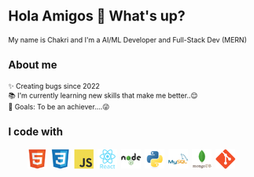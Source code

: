 <h1 align="left">Hola Amigos 👋 What's up?</h1>

###

<p align="left">My name is Chakri and I'm a AI/ML Developer and Full-Stack Dev (MERN)</p>

###

<h2 align="left">About me</h2>

###

<p align="left">✨ Creating bugs since 2022<br>📚 I'm currently learning new skills that make me better..😌<br>🎯 Goals: To be an achiever....😜</p>

###

<h2 align="left">I code with</h2>

###

<div align="center">
  <img src="https://github.com/devicons/devicon/blob/master/icons/html5/html5-original.svg " title="HTML5" alt="HTML5" width="40" height="40"/>&nbsp;
  <img src="https://github.com/devicons/devicon/blob/master/icons/css3/css3-original.svg " title="CSS3" alt="CSS3" width="40" height="40"/>&nbsp;
  <img src="https://github.com/devicons/devicon/blob/master/icons/javascript/javascript-original.svg " title="JavaScript" alt="JavaScript" width="40" height="40"/>&nbsp;
  <img src="https://github.com/devicons/devicon/blob/master/icons/react/react-original-wordmark.svg " title="React" alt="React" width="40" height="40"/>&nbsp;
  <img src="https://github.com/devicons/devicon/blob/master/icons/nodejs/nodejs-original-wordmark.svg " title="Node.js" alt="Node.js" width="40" height="40"/>&nbsp;
  <img src="https://github.com/devicons/devicon/blob/master/icons/python/python-original.svg " title="Python" alt="Python" width="40" height="40"/>&nbsp;
  <img src="https://github.com/devicons/devicon/blob/master/icons/mysql/mysql-original-wordmark.svg " title="MySQL" alt="MySQL" width="40" height="40"/>&nbsp;
  <img src="https://github.com/devicons/devicon/blob/master/icons/mongodb/mongodb-original-wordmark.svg " title="MongoDB" alt="MongoDB" width="40" height="40"/>&nbsp;
  <img src="https://github.com/devicons/devicon/blob/master/icons/git/git-original.svg " title="Git" alt="Git" width="40" height="40"/>&nbsp;
</div>


###
